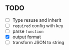 ## TODO

- [ ] Type resuse and inherit
- [ ] `required` config with key
- [ ] parse `function`
- [x] output format
- [ ] transform JSON to string